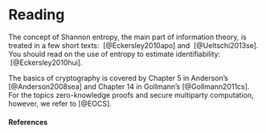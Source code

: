 # Reading

The concept of Shannon entropy, the main part of information theory, is
treated in a few short texts:  [@Eckersley2010apo] and
 [@Ueltschi2013se]. You should read on the use of entropy to estimate
identifiability:  [@Eckersley2010hui].

The basics of cryptography is covered by Chapter 5 in Anderson’s 
[@Anderson2008sea] and Chapter 14 in Gollmann’s [@Gollmann2011cs].
For the topics zero-knowledge proofs and secure multiparty computation, 
however, we refer to [@EOCS].

#### References
